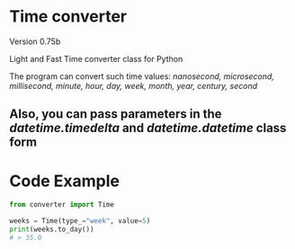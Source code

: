 # Time converter

Version 0.75b

Light and Fast Time converter class for Python

The program can convert such time values: *nanosecond, microsecond, millisecond, minute, hour, day, week, month, year,
century, second*

Also, you can pass parameters in the *datetime.timedelta* and *datetime.datetime* class form
---

# Code Example

```python
from converter import Time

weeks = Time(type_="week", value=5)
print(weeks.to_day())
# > 35.0
```